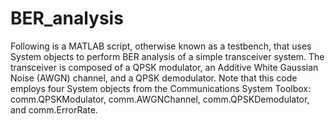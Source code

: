 # BER_analysis
Following is a MATLAB script, otherwise known as a testbench, that uses System objects to perform BER analysis of a simple transceiver system. The transceiver is composed of a QPSK modulator, an Additive White Gaussian Noise (AWGN) channel, and a QPSK demodulator. Note that this code employs four System objects from the Communications System Toolbox: comm.QPSKModulator, comm.AWGNChannel, comm.QPSKDemodulator, and comm.ErrorRate.
